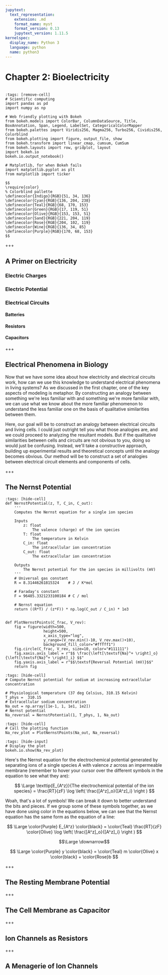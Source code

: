 ```yaml
---
jupytext:
  text_representation:
    extension: .md
    format_name: myst
    format_version: 0.13
    jupytext_version: 1.11.5
kernelspec:
  display_name: Python 3
  language: python
  name: python3
---
```


# Chapter 2: Bioelectricity

```{caution} This book was initially prepared on short notice and is an ongoing, ever-evolving project. Many of the ideas, simulations, and visualizations here are incomplete, and most are missing citations. If you feel that I have neglected to cite the proper sources, please do not be offended. It is more than likely that I am in the processes of adding the relevant citations.
```

```{code-cell} ipython3
:tags: [remove-cell]
# Scientific computing
import pandas as pd
import numpy as np

# Web friendly plotting with Bokeh
from bokeh.models import ColorBar, ColumnDataSource, Title, BoxAnnotation, Span, Legend, LabelSet, CategoricalColorMapper
from bokeh.palettes import Viridis256, Magma256, Turbo256, Cividis256, Colorblind
from bokeh.plotting import figure, output_file, show
from bokeh.transform import linear_cmap, cumsum, CumSum
from bokeh.layouts import row, gridplot, layout
import bokeh.io
bokeh.io.output_notebook()

# Matplotlib, for when Bokeh fails
import matplotlib.pyplot as plt
from matplotlib import ticker
```

```{toggle}
$$
\require{color}
% Colorblind pallette
\definecolor{Indigo}{RGB}{51, 34, 136}
\definecolor{Cyan}{RGB}{136, 204, 238}
\definecolor{Teal}{RGB}{68, 170, 153}
\definecolor{Green}{RGB}{17, 119, 51}
\definecolor{Olive}{RGB}{153, 153, 51}
\definecolor{Sand}{RGB}{221, 204, 119}
\definecolor{Rose}{RGB}{204, 102, 119}
\definecolor{Wine}{RGB}{136, 34, 85}
\definecolor{Purple}{RGB}{170, 68, 153}
$$
```

+++

## A Primer on Electricity

### Electric Charges

### Electric Potential

### Electrical Circuits

#### Batteries

#### Resistors

#### Capacitors

+++

## Electrical Phenomena in Biology

Now that we have some idea about how electricity and electrical circuits work, how can we use this knowledge to understand electrical phenomena in living systems? As we discussed in the first chapter, one of the key aspects of modeling is metaphor. By constructing an analogy between something we're less familiar with and something we're more familiar with, we can use what we know about the more familiar phenomenon to understand the less familiar one on the basis of qualitative similarities between them. 

Here, our goal will be to construct an analogy between electrical circuits and living cells. I could just outright tell you what those analogies are, and we could proceed to analyzing the resultant models. But if the qualitative similarities between cells and circuits are not obvious to you, doing so would just be confusing. Instead, we'll take a constructive approach, building up experimental results and theoretical concepts until the analogy becomes obvious. Our method will be to construct a set of analogies between electrical circuit elements and components of cells.

+++

## The Nernst Potential


```{code-cell} ipython3 
:tags: [hide-cell]
def NernstPotential(z, T, C_in, C_out):
    '''
    Computes the Nernst equation for a single ion species
    
    Inputs
        z: float
            The valence (charge) of the ion species
        T: float
            The temperature in Kelvin
        C_in: float
            The intracellular ion concentration
        C_out: float
            The extracellular ion concentration
    
    Outputs
        The Nernst potential for the ion species in millivolts (mV)
    '''
    # Universal gas constant
    R = 8.31446261815324    # J / K*mol
    
    # Faraday's constant
    F = 96485.3321233100184 # C / mol
    
    # Nernst equation
    return ((R*T) / (z*F)) * np.log(C_out / C_in) * 1e3


def PlotNernstPoints(C_frac, V_rev):
    fig = figure(width=500, 
                 height=500,
                 x_axis_type="log",
                 y_range=(V_rev.min()-10, V_rev.max()+10),
                 background_fill_color="#fffff1")
    fig.circle(C_frac, V_rev, size=10, color="#111111")
    fig.xaxis.axis_label = r"$$ \frac{\left[\textsf{Na}^+ \right]_o}{\left[\textsf{Na}^+ \right]_i} $$"
    fig.yaxis.axis_label = r"$$\textsf{Reversal Potential (mV)}$$"
    return fig
```

```{code-cell} ipython3 
:tags: [hide-cell]
# Compute Nernst potential for sodium at increasing extracellular concentration

# Physiological temperature (37 deg Celsius, 310.15 Kelvin)
T_phys =  310.15
# Extracellular sodium concentration
Na_out = np.array([1e-1, 1, 1e1, 1e2])
# Nernst potential
Na_reversal = NernstPotential(1, T_phys, 1, Na_out)
```

```{code-cell} ipython3 
:tags: [hide-cell]
# Call the plotting function
Na_rev_plot = PlotNernstPoints(Na_out, Na_reversal)
```

```{code-cell} ipython3 
:tags: [hide-input]
# Display the plot
bokeh.io.show(Na_rev_plot)
```

Here's the Nernst equation for the electrochemical potential generated by separating ions of a single species $A$ with valence $z$ across an impermeable membrane (remember to hover your cursor over the different symbols in the equation to see what they are):

$$ 
\Large \texttip{E_{A^z}}{The electrochemical potential of the ion species} = \frac{RT}{zF} \log \left( \frac{[A^z]_o}{[A^z]_i} \right ) 
$$

Woah, that's a lot of symbols! We can break it down to better understand the bits and pieces. If we group some of these symbols together, as we have done using color in the equations below, we can see that the Nernst equation has the same form as the equation of a line:

$$ 
\Large \color{Purple} E_{A^z} \color{black} = \color{Teal} \frac{RT}{zF} \color{Olive} \log \left( \frac{[A^z]_o}{[A^z]_i} \right ) 
$$

$$\Large \downarrow$$

$$ \Large \color{Purple} y \color{black} = \color{Teal} m \color{Olive} x \color{black} + \color{Rose}b $$  

+++

## The Resting Membrane Potential

+++

## The Cell Membrane as Capacitor

+++

## Ion Channels as Resistors

+++

## A Menagerie of Ion Channels


```{code-cell} ipython3

```
